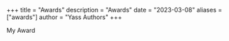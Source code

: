 +++
title = "Awards"
description = "Awards"
date = "2023-03-08"
aliases = ["awards"]
author = "Yass Authors"
+++

My Award 